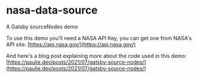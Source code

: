 # nasa-data-source

A Gatsby sourceNodes demo

To use this demo you'll need a NASA API Key, you can get one from NASA's API site: [https://api.nasa.gov/](https://api.nasa.gov/)

And here's a blog post explaining more about the code used in this demo: [https://paulie.dev/posts/2021/07/gatsby-source-nodes/](https://paulie.dev/posts/2021/07/gatsby-source-nodes/)

